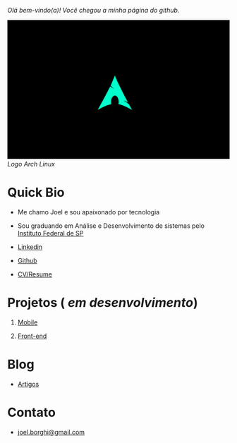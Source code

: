 
_Olá bem-vindo(a)! Você chegou a minha página do github._ 


![Image](Archlinux.png)
_Logo Arch Linux_


# Quick Bio

 - Me chamo Joel e sou apaixonado por tecnologia
 - Sou graduando em Análise e Desenvolvimento de sistemas pelo [Instituto Federal de SP](https://bra.ifsp.edu.br)
 
 - [Linkedin](https://www.linkedin.com/in/joel-guerreiro-a35866108)
 
 - [Github](https://github.com/Joelfo123)
 
 - [CV/Resume](https://docs.google.com/document/d/1pTw8HEwxT3avo0taDlutpqDHt7vlrigVOrRjL81HXpU/edit?usp=sharing)
 

# Projetos ( _em desenvolvimento_)

1. [Mobile](url)

2. [Front-end](url)



# Blog

- [Artigos](https://techrookie1987.blogspot.com)


# Contato

- joel.borghi@gmail.com
